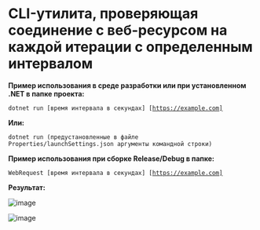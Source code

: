 # CLI-утилита, проверяющая соединение с веб-ресурсом на каждой итерации с определенным интервалом

<b>Пример использования в среде разработки или при установленном .NET в папке проекта:</b>

<code>dotnet run [время интервала в секундах] [https://example.com]</code>

<b>Или:</b>

<code>dotnet run (предустановленные в файле Properties/launchSettings.json аргументы командной строки)</code>

<b>Пример использования при сборке Release/Debug в папке:</b>

<code>WebRequest [время интервала в секундах] [https://example.com]</code>

<b>Результат:</b>

![image](https://user-images.githubusercontent.com/67320747/170112507-34d77426-638e-4075-ad4f-b4ec34447f8c.png)

![image](https://user-images.githubusercontent.com/67320747/170113747-fb09b93c-8c50-44db-9a71-e817b383e017.png)
